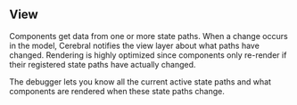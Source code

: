 ## View

Components get data from one or more state paths. When a change occurs in the model, Cerebral notifies the view layer about what paths have changed. Rendering is highly optimized since components only re-render if their registered state paths have actually changed.

The debugger lets you know all the current active state paths and what components are rendered when these state paths change.
